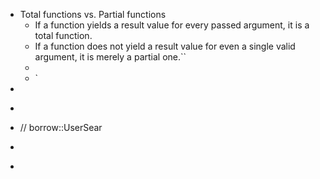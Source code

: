 - Total functions vs. Partial functions
	- If a function yields a result value for every passed argument, it is a total function.
	- If a function does not yield a result value for even a single valid argument, it is merely a partial one.``
	-
	- `
-
- ```
- // borrow::UserSear
- ```
-